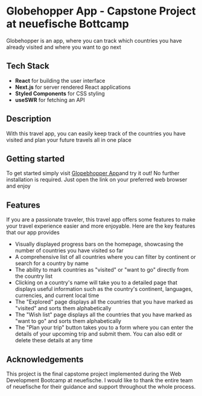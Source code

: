 # Globehopper App - Capstone Project at neuefische Bottcamp

Globehopper is an app, where you can track which countries you have already visited and where you want to go next

## Tech Stack

- **React** for building the user interface
- **Next.js** for server rendered React applications
- **Styled Components** for CSS styling
- **useSWR** for fetching an API

## Description

With this travel app, you can easily keep track of the countries you have visited and plan your future travels all in one place

## Getting started

To get started simply visit [Glopebhopper App](https://capstone-globehopper.vercel.app/)and try it out! No further installation is required. Just open the link on your preferred web browser and enjoy

## Features

If you are a passionate traveler, this travel app offers some features to make your travel experience easier and more enjoyable. Here are the key features that our app provides

- Visually displayed progress bars on the homepage, showcasing the number of countries you have visited so far
- A comprehensive list of all countries where you can filter by continent or search for a country by name
- The ability to mark countries as "visited" or "want to go" directly from the country list
- Clicking on a country's name will take you to a detailed page that displays useful information such as the country's continent, languages, currencies, and current local time
- The "Explored" page displays all the countries that you have marked as "visited" and sorts them alphabetically
- The "Wish list" page displays all the countries that you have marked as "want to go" and sorts them alphabetically
- The "Plan your trip" button takes you to a form where you can enter the details of your upcoming trip and submit them. You can also edit or delete these details at any time

## Acknowledgements

This project is the final capstome project implemented during the Web Development Bootcamp at neuefische. I would like to thank the entire team of neuefische for their guidance and support throughout the whole process.
